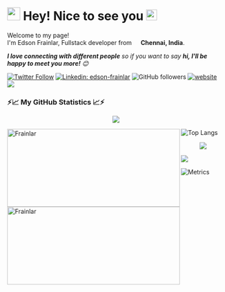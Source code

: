 <h1><img src="https://emojis.slackmojis.com/emojis/images/1531849430/4246/blob-sunglasses.gif?1531849430" width="30"/> Hey! Nice to see you <img src="https://media.giphy.com/media/hvRJCLFzcasrR4ia7z/giphy.gif" width="25px"></h1>

<p>Welcome to my page! </br> I'm Edson Frainlar, Fullstack developer from <img src="https://cdn-icons-png.flaticon.com/512/330/330439.png" width="13"/> <b>Chennai, India</b>.</p> 

<p><em><b>I love connecting with different people</b> so if you want to say <b>hi, I'll be happy to meet you more!</b> 😊</em><p>
  
<!--<img width="100%" height="auto" src="https://bit.ly/3BRyuhT" height="175px"/>-->

[![Twitter Follow](https://img.shields.io/twitter/follow/EdsonFrainlar?label=Follow)](https://twitter.com/intent/follow?screen_name=EdsonFrainlar)
[![Linkedin: edson-frainlar](https://img.shields.io/badge/edson-frainlar?style=flat-square&logo=Linkedin&logoColor=white&link=https://www.linkedin.com/in/edson-frainlar/)](https://www.linkedin.com/in/edson-frainlar/)
![GitHub followers](https://img.shields.io/github/followers/Frainlar?label=Follow&style=social)
[![website](https://img.shields.io/badge/Website-46a2f1.svg?&style=flat-square&logo=Google-Chrome&logoColor=white&link=https://edsonfrainlar.com/)](https://edsonfrainlar.com/)
![](https://visitor-badge.glitch.me/badge?page_id=Frainlar.Frainlar)

### <b>⚡📈 My GitHub Statistics 📈⚡</b>

<p align="center">
  <img alig src="https://github-profile-trophy.vercel.app/?username=frainlar&column=6&rank=SSS,SS,S,AAA,AA,A,B,C" />
</p>

<p align="left">
<img width="400" align="left" height="180" align="center" src="https://github-readme-streak-stats.herokuapp.com/?user=Frainlar&" alt="Frainlar" />
<img width="400" align="left" height="180" align="center" src="https://github-readme-stats.vercel.app/api?username=frainlar&bg_color=30,e96443,904e95&title_color=fff&text_color=fff&show_icons=true&locale=en" alt="Frainlar" />
</p>

![Top Langs](https://github-readme-stats.vercel.app/api/top-langs/?username=frainlar&hide=TeX&layout=compact)

<p align="center">
  <img src="https://capsule-render.vercel.app/api?type=waving&color=gradient&height=60&section=footer"/>
</p>

<!--<h3>⚡Things I code with⚡</h3>
<p>🪄Front End Frameworks</p>
<p>
  <img alt="angular" src="https://img.shields.io/badge/-Angular-DD0031?style=flat-square&logo=angular&logoColor=white" />
  <img alt="angular universal" src="https://img.shields.io/badge/-Angular Universal-00ACC1?style=flat-square&logo=angularuniversal&logoColor=white" />
  <img alt="React" src="https://img.shields.io/badge/-React-45b8d8?style=flat-square&logo=react&logoColor=white" />
  <img alt="Create React App" src="https://img.shields.io/badge/-Create React App-09D3AC?style=flat-square&logo=createreactapp&logoColor=white" />
  <img alt="redux" src="https://img.shields.io/badge/-Redux-764ABC?style=flat-square&logo=redux&logoColor=white" />
  <img alt="nextjs" src="https://img.shields.io/badge/-Next.js-000000?style=flat-square&logo=nextdotjs&logoColor=white" />
  <img alt="gatsby" src="https://img.shields.io/badge/-Gatsby-663399?style=flat-square&logo=gatsby&logoColor=white" />
  <img alt="hexo" src="https://img.shields.io/badge/-Hugo-FF4088?style=flat-square&logo=hugo&logoColor=white" />
  <img alt="Handlebars" src="https://img.shields.io/badge/-Handlebars.js-000000?style=flat-square&logo=handlebarsdotjs&logoColor=white" />
  <img alt="ember" src="https://img.shields.io/badge/-Ember.js-E04E39?style=flat-square&logo=emberdotjs&logoColor=white" />
  <img alt="Ghost" src="https://img.shields.io/badge/-Ghost CMS-15171A?style=flat-square&logo=ghost&logoColor=white" />
  <img alt="amp" src="https://img.shields.io/badge/-AMP-005AF0?style=flat-square&logo=amp&logoColor=white" />
  <img alt="pwa" src="https://img.shields.io/badge/-PWA-5A0FC8?style=flat-square&logo=pwa&logoColor=white" />
  <img alt="electron" src="https://img.shields.io/badge/-Electron-47848F?style=flat-square&logo=electron&logoColor=white" />
  <img alt="figma" src="https://img.shields.io/badge/-Figma-F24E1E?style=flat-square&logo=figma&logoColor=white" />
  <img alt="Ant Design" src="https://img.shields.io/badge/-Ant Design-0170FE?style=flat-square&logo=antdesign&logoColor=white" />
  <img alt="Chakra UI" src="https://img.shields.io/badge/-Chakra UI-319795?style=flat-square&logo=chakraui&logoColor=white" />	
  <img alt="Material Design" src="https://img.shields.io/badge/-Material Design-757575?style=flat-square&logo=materialdesign&logoColor=white" />
  <img alt="Tailwind CSS" src="https://img.shields.io/badge/-Tailwind CSS-06B6D4?style=flat-square&logo=tailwindcss&logoColor=white" />
</p>
<p>📁Databases</p>
<p>
  <img alt="MongoDB" src="https://img.shields.io/badge/-MongoDB-13aa52?style=flat-square&logo=mongodb&logoColor=white" />
  <img alt="Neo4j" src="https://img.shields.io/badge/-Neo4j-008CC1?style=flat-square&logo=neo4j&logoColor=white" />
  <img alt="Redis" src="https://img.shields.io/badge/-Redis-DC382D?style=flat-square&logo=redis&logoColor=white" />
</p>
<p>🧩Platforms & Tools</p>
<p>
  <img alt="sap" src="https://img.shields.io/badge/-SAP-0FAAFF?style=flat-square&logo=sap&logoColor=white" />
  <img alt="Firebase" src="https://img.shields.io/badge/-Firebase-FFCA28?style=flat-square&logo=firebase&logoColor=white" />
  <img alt="Postman" src="https://img.shields.io/badge/-Postman-FF6C37?style=flat-square&logo=postman&logoColor=white" />
  <img alt="GraphQL" src="https://img.shields.io/badge/-GraphQL-E10098?style=flat-square&logo=graphql&logoColor=white" />
  <img alt="Insomnia" src="https://img.shields.io/badge/-Insomnia-5849BE?style=flat-square&logo=insomnia&logoColor=white" />
  <img alt="Netlify" src="https://img.shields.io/badge/-Netlify-00C7B7?style=flat-square&logo=netlify&logoColor=white" />
  <img alt="hyper" src="https://img.shields.io/badge/-Hyper-000000?style=flat-square&logo=hyper&logoColor=white" />
  <img alt="Heroku" src="https://img.shields.io/badge/-Heroku-430098?style=flat-square&logo=heroku&logoColor=white" />
  <img alt="WebRTC" src="https://img.shields.io/badge/-WebRTC-333333?style=flat-square&logo=webrtc&logoColor=white" />
  <img alt="WebdriverIO" src="https://img.shields.io/badge/-WebdriverIO-EA5906?style=flat-square&logo=webdriverio&logoColor=white" />
  <img alt="Apollo GraphQL" src="https://img.shields.io/badge/-Apollo GraphQL-311C87?style=flat-square&logo=apollographql&logoColor=white" />
  <img alt="Prisma" src="https://img.shields.io/badge/-Prisma-2D3748?style=flat-square&logo=prisma&logoColor=white" />
  <img alt="Nrwl" src="https://img.shields.io/badge/-Nrwl-96D7E8?style=flat-square&logo=nrwl&logoColor=white" />
  <img alt="Vault" src="https://img.shields.io/badge/-Vault-000000?style=flat-square&logo=vault&logoColor=white" />
  <img alt="Apache Kafka" src="https://img.shields.io/badge/-Apache Kafka-231F20?style=flat-square&logo=apachekafka&logoColor=white" />
  <img alt="Sentry" src="https://img.shields.io/badge/-Sentry-362D59?style=flat-square&logo=sentry&logoColor=white" />
  <img alt="Strapi CMS" src="https://img.shields.io/badge/-Strapi CMS-2F2E8B?style=flat-square&logo=strapi&logoColor=white" />
  <img alt="Appwrite" src="https://img.shields.io/badge/-Appwrite-F02E65?style=flat-square&logo=appwrite&logoColor=white" />
  <img alt="Auth0" src="https://img.shields.io/badge/-Auth0-F02E65?style=flat-square&logo=auth0&logoColor=white" />
  <img alt="Google Analytics" src="https://img.shields.io/badge/-Google Analytics-E37400?style=flat-square&logo=googleanalytics&logoColor=white" />
  <img alt="Google Search Console" src="https://img.shields.io/badge/-Google Search Console-458CF5?style=flat-square&logo=googlesearchconsole&logoColor=white" />
  <img alt="Microsoft SharePoint" src="https://img.shields.io/badge/-Microsoft SharePoint-0078D4?style=flat-square&logo=microsoftsharepoint&logoColor=white" />
  <img alt="JSON Web Tokens" src="https://img.shields.io/badge/-JSON Web Tokens-000000?style=flat-square&logo=jsonwebtokens&logoColor=white" />
  <img alt="Apache ECharts" src="https://img.shields.io/badge/-Apache E Charts-5468ff?style=flat-square&logo=apacheecharts&logoColor=white" />
  <img alt="CK Editor" src="https://img.shields.io/badge/-CK Editor 4-0287D0?style=flat-square&logo=ckeditor4&logoColor=white" />
  <img alt="d3js" src="https://img.shields.io/badge/-D3.js-F9A03C?style=flat-square&logo=d3.js&logoColor=white" />
  <img alt="i18next" src="https://img.shields.io/badge/-i18next-26A69A?style=flat-square&logo=i18next&logoColor=white" />
  <img alt="algolia" src="https://img.shields.io/badge/-Algolia-5468ff?style=flat-square&logo=algolia&logoColor=white" />
  <img alt="Chai" src="https://img.shields.io/badge/-Chai-A30701?style=flat-square&logo=chai&logoColor=white" />
  <img alt="Cypress" src="https://img.shields.io/badge/-Cypress-17202C?style=flat-square&logo=cypress&logoColor=white" />
  <img alt="Mocha" src="https://img.shields.io/badge/-Mocha-8D6748?style=flat-square&logo=mocha&logoColor=white" />
  <img alt="Protractor" src="https://img.shields.io/badge/-Protractor-ED163A?style=flat-square&logo=protractor&logoColor=white" />
  <img alt="LaTeX" src="https://img.shields.io/badge/-LaTeX-008080?style=flat-square&logo=latex&logoColor=white" />
</p>

<p>💻DevOps, Infra & Security</p>
<p>
  <img alt="Azure DevOps" src="https://img.shields.io/badge/-Azure DevOps-0078D7?style=flat-square&logo=azuredevops&logoColor=white" />
  <img alt="Visual Studio Code" src="https://img.shields.io/badge/-Visual Studio Code-007ACC?style=flat-square&logo=visualstudiocode&logoColor=white" />
  <img alt="git" src="https://img.shields.io/badge/-Git-F05032?style=flat-square&logo=git&logoColor=white" />
  <img alt="github actions" src="https://img.shields.io/badge/-Github_Actions-2088FF?style=flat-square&logo=github-actions&logoColor=white" />
  <img alt="Docker" src="https://img.shields.io/badge/-Docker-46a2f1?style=flat-square&logo=docker&logoColor=white" />
  <img alt="Jenkins" src="https://img.shields.io/badge/-Jenkins-D24939?style=flat-square&logo=jenkins&logoColor=white" />
  <img alt="Jenkins X" src="https://img.shields.io/badge/-Jenkins X-73C3D5?style=flat-square&logo=jenkinsx&logoColor=white" />
  <img alt="Google Cloud Platform" src="https://img.shields.io/badge/-Google_Cloud_Platform-1a73e8?style=flat-square&logo=google-cloud&logoColor=white" />
  <img alt="Chef" src="https://img.shields.io/badge/-Chef-F09820?style=flat-square&logo=chef&logoColor=white" />
  <img alt="Nginx" src="https://img.shields.io/badge/-Nginx-009639?style=flat-square&logo=nginx&logoColor=white" />
  <img alt="Ubuntu" src="https://img.shields.io/badge/-Ubuntu-E95420?style=flat-square&logo=ubuntu&logoColor=white" />
  <img alt="Terraform" src="https://img.shields.io/badge/-Terraform-7B42BC?style=flat-square&logo=terraform&logoColor=white" />
  <img alt="Kubernetes" src="https://img.shields.io/badge/-Kubernetes-326CE5?style=flat-square&logo=kubernetes&logoColor=white" />
  <img alt="Helm" src="https://img.shields.io/badge/-Helm-0F1689?style=flat-square&logo=helm&logoColor=white" />
  <img alt="Ingress" src="https://img.shields.io/badge/-Ingress-783CBD?style=flat-square&logo=ingress&logoColor=white" />
  <img alt="Istio" src="https://img.shields.io/badge/-Istio-466BB0?style=flat-square&logo=istio&logoColor=white" />
  <img alt="Prometheus" src="https://img.shields.io/badge/-Prometheus-E6522C?style=flat-square&logo=prometheus&logoColor=white" />
  <img alt="Grafana" src="https://img.shields.io/badge/-Grafana-F46800?style=flat-square&logo=grafana&logoColor=white" />
  <img alt="Lets encrypt" src="https://img.shields.io/badge/-Lets encrypt-003A70?style=flat-square&logo=letsencrypt&logoColor=white" />
</p>

<p>🧑‍💻Programming Languages and Backend Frameworks</p>
<p>
  <img alt="Nodejs" src="https://img.shields.io/badge/-Nodejs-43853d?style=flat-square&logo=Node.js&logoColor=white" />
  <img alt="TypeScript" src="https://img.shields.io/badge/-TypeScript-007ACC?style=flat-square&logo=typescript&logoColor=white" />
  <img alt="JavaScript" src="https://img.shields.io/badge/-JavaScript-F7DF1E?style=flat-square&logo=javascript&logoColor=white" />
  <img alt="Java" src="https://img.shields.io/badge/-Java-007396?style=flat-square&logo=java&logoColor=white" />
  <img alt="Python" src="https://img.shields.io/badge/-Python-3776AB?style=flat-square&logo=python&logoColor=white" />
  <img alt="Express js" src="https://img.shields.io/badge/-Express-000000?style=flat-square&logo=express&logoColor=white" />
  <img alt="NestJs" src="https://img.shields.io/badge/-NestJs-ea2845?style=flat-square&logo=nestjs&logoColor=white" />
  <img alt="Moleculer" src="https://img.shields.io/badge/-Moleculer-3CAFCE?style=flat-square&logo=moleculer&logoColor=white" />
</p>
<p>🤖 AI-ML</p>
<p>	
  <img alt="Google Colab" src="https://img.shields.io/badge/-Google Colab-F9AB00?style=flat-square&logo=googlecolab&logoColor=white" /> 
  <img alt="Kaggle" src="https://img.shields.io/badge/-Kaggle-20BEFF?style=flat-square&logo=kaggle&logoColor=white" /> 
  <img alt="R" src="https://img.shields.io/badge/-R-276DC3?style=flat-square&logo=r&logoColor=white" />
  <img alt="Dialogflow" src="https://img.shields.io/badge/-Dialogflow-FF9800?style=flat-square&logo=dialogflow&logoColor=white" />
  <img alt="Tensorflow" src="https://img.shields.io/badge/-Tensorflow-FF6F00?style=flat-square&logo=tensorflow&logoColor=white" />
</p>
<h3>⚡Exploring on⚡</h3>
<p>
   <img alt="D Wave" src="https://img.shields.io/badge/-D Wave Systems-008CD7?style=flat-square&logo=dwavesystems&logoColor=white" />
   <img alt="Qiskit" src="https://img.shields.io/badge/-Qiskit-6929C4?style=flat-square&logo=qiskit&logoColor=white" />
   <img alt="Web3.js" src="https://img.shields.io/badge/-Web3.js-F16822?style=flat-square&logo=web3dotjs&logoColor=white" />
   <img alt="Hyperledger" src="https://img.shields.io/badge/-Hyperledger-2F3134?style=flat-square&logo=hyperledger&logoColor=white" />
   <img alt="Robot Framework" src="https://img.shields.io/badge/-Robot Framework-000000?style=flat-square&logo=robotframework&logoColor=white" />
   <img alt="Elixir" src="https://img.shields.io/badge/-Elixir-4B275F?style=flat-square&logo=elixir&logoColor=white" />
   <img alt="Go" src="https://img.shields.io/badge/-Golang-00ADD8?style=flat-square&logo=go&logoColor=white" />
   <img alt="Fast API" src="https://img.shields.io/badge/-Fast API-009688?style=flat-square&logo=fastapi&logoColor=white" />
   <img alt="Adonisjs" src="https://img.shields.io/badge/-Adonis.js-220052?style=flat-square&logo=adonisjs&logoColor=white" />
   <img alt="Android Studio" src="https://img.shields.io/badge/-Android Studio-3ddc84?style=flat-square&logo=androidstudio&logoColor=white" />
   <img alt="Flutter" src="https://img.shields.io/badge/-Flutter-02569B?style=flat-square&logo=flutter&logoColor=white" />
   <img alt="Ansible" src="https://img.shields.io/badge/-Ansible-ee0000?style=flat-square&logo=ansible&logoColor=white" />
   <img alt="CNCF" src="https://img.shields.io/badge/-CNCF-231F20?style=flat-square&logo=cncf&logoColor=white" />
   <img alt="Consul" src="https://img.shields.io/badge/-Consul-F24C53?style=flat-square&logo=consul&logoColor=white" />
   <img alt="Airflow" src="https://img.shields.io/badge/-Airflow-017CEE?style=flat-square&logo=apacheairflow&logoColor=white" />
   <img alt="RocketMQ" src="https://img.shields.io/badge/-RocketMQ-D77310?style=flat-square&logo=apacherocketmq&logoColor=white" />
   <img alt="PostgreSQL" src="https://img.shields.io/badge/-PostgreSQL-4169E1?style=flat-square&logo=postgresql&logoColor=white" />
   <img alt="Cassandra" src="https://img.shields.io/badge/-Cassandra-1287B1?style=flat-square&logo=apachecassandra&logoColor=white" />
   <img alt="ArangoDB" src="https://img.shields.io/badge/-ArangoDB-DDE072?style=flat-square&logo=arangodb&logoColor=white" />
   <img alt="Clickhouse" src="https://img.shields.io/badge/-ClickHouse-FFCC01?style=flat-square&logo=clickhouse&logoColor=white" />
   <img alt="Druid" src="https://img.shields.io/badge/-Druid-29F1FB?style=flat-square&logo=apachedruid&logoColor=white" />
   <img alt="Flink" src="https://img.shields.io/badge/-Flink-E6526F?style=flat-square&logo=apacheflink&logoColor=white" />
   <img alt="Hadoop" src="https://img.shields.io/badge/-Hadoop-66CCFF?style=flat-square&logo=apachehadoop&logoColor=white" />
   <img alt="Apache Hive" src="https://img.shields.io/badge/-Hive-FDEE21?style=flat-square&logo=apachehive&logoColor=white" />
   <img alt="Apache Pulsar" src="https://img.shields.io/badge/-Pulsar-188FFF?style=flat-square&logo=apachepulsar&logoColor=white" />
   <img alt="Apache Spark" src="https://img.shields.io/badge/-Spark-E25A1C?style=flat-square&logo=apachespark&logoColor=white" />
   <img alt="Apache Solr" src="https://img.shields.io/badge/-Solr-D9411E?style=flat-square&logo=apachesolr&logoColor=white" />
   <img alt="Elastic Stack" src="https://img.shields.io/badge/-Elastic Stack-005571?style=flat-square&logo=elasticstack&logoColor=white" />
   <img alt="Docusign" src="https://img.shields.io/badge/-Docusign-FFCC22?style=flat-square&logo=docusign&logoColor=white" />
</p>-->

<p>
<img src="https://metrics.lecoq.io/frainlar?template=terminal&isocalendar=1&languages=1&stargazers=1&lines=1&topics=1&stars=1&habits=1&followup=1&people=1&base=header%2C%20activity%2C%20community%2C%20repositories%2C%20metadata&base.indepth=false&base.hireable=false&base.skip=false&isocalendar=false&isocalendar.duration=full-year&languages=false&languages.limit=8&languages.threshold=0%25&languages.other=false&languages.colors=github&languages.sections=most-used&languages.indepth=false&languages.analysis.timeout=15&languages.analysis.timeout.repositories=7.5&languages.categories=markup%2C%20programming&languages.recent.categories=markup%2C%20programming&languages.recent.load=300&languages.recent.days=14&stargazers=false&stargazers.charts=true&stargazers.charts.type=chartist&stargazers.worldmap=false&stargazers.worldmap.sample=0&lines=false&lines.sections=base&lines.repositories.limit=4&lines.history.limit=1&topics=false&topics.mode=starred&topics.sort=stars&topics.limit=15&stars=false&stars.limit=4&habits=false&habits.from=200&habits.days=14&habits.facts=true&habits.charts=false&habits.charts.type=classic&habits.trim=false&habits.languages.limit=8&habits.languages.threshold=0%25&followup=false&followup.sections=repositories&followup.indepth=false&followup.archived=true&people=false&people.limit=24&people.identicons=false&people.identicons.hide=false&people.size=28&people.types=followers%2C%20following&people.shuffle=false&config.timezone=Asia%2FCalcutta" />

 </p>

 ![Metrics](/github-metrics.svg)
